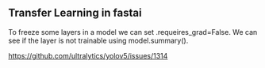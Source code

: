 ## Transfer Learning in fastai
To freeze some layers in a model we can set .requeires_grad=False.
We can see if the layer is not trainable using model.summary().

https://github.com/ultralytics/yolov5/issues/1314
